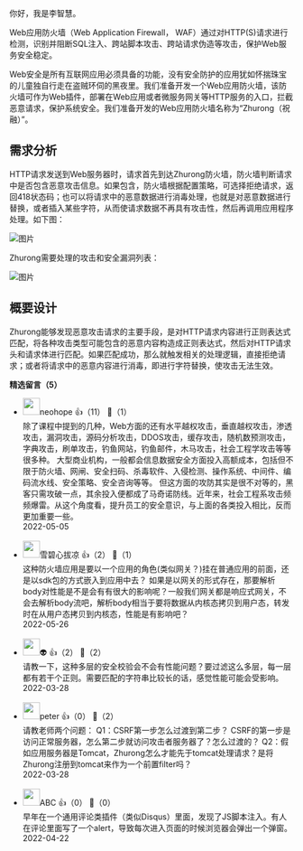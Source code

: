 你好，我是李智慧。

Web应用防火墙（Web Application Firewall， WAF）通过对HTTP(S)请求进行检测，识别并阻断SQL注入、跨站脚本攻击、跨站请求伪造等攻击，保护Web服务安全稳定。

Web安全是所有互联网应用必须具备的功能，没有安全防护的应用犹如怀揣珠宝的儿童独自行走在盗贼环伺的黑夜里。我们准备开发一个Web应用防火墙，该防火墙可作为Web插件，部署在Web应用或者微服务网关等HTTP服务的入口，拦截恶意请求，保护系统安全。我们准备开发的Web应用防火墙名称为“Zhurong（祝融）”。

## 需求分析

HTTP请求发送到Web服务器时，请求首先到达Zhurong防火墙，防火墙判断请求中是否包含恶意攻击信息。如果包含，防火墙根据配置策略，可选择拒绝请求，返回418状态码；也可以将请求中的恶意数据进行消毒处理，也就是对恶意数据进行替换，或者插入某些字符，从而使请求数据不再具有攻击性，然后再调用应用程序处理。如下图：

![图片](https://static001.geekbang.org/resource/image/c6/27/c62b0c3517c9yy2ce9e556a75a44a427.jpg?wh=1920x588)

Zhurong需要处理的攻击和安全漏洞列表：

![图片](https://static001.geekbang.org/resource/image/ec/e2/ec061c371c83170cbdb4254332319ee2.jpg?wh=1920x884)

## 概要设计

Zhurong能够发现恶意攻击请求的主要手段，是对HTTP请求内容进行正则表达式匹配，将各种攻击类型可能包含的恶意内容构造成正则表达式，然后对HTTP请求头和请求体进行匹配。如果匹配成功，那么就触发相关的处理逻辑，直接拒绝请求；或者将请求中的恶意内容进行消毒，即进行字符替换，使攻击无法生效。
<div><strong>精选留言（5）</strong></div><ul>
<li><img src="https://static001.geekbang.org/account/avatar/00/0f/ec/13/49e98289.jpg" width="30px"><span>neohope</span> 👍（11） 💬（1）<div>
除了课程中提到的几种，Web方面的还有水平越权攻击，垂直越权攻击，渗透攻击，漏洞攻击，源码分析攻击，DDOS攻击，缓存攻击，随机数预测攻击，字典攻击，刷单攻击，钓鱼网站，钓鱼邮件，木马攻击，社会工程学攻击等等很多种。
大型商业机构，一般都会信息数据安全方面投入高额成本，包括但不限于防火墙、网闸、安全扫码、杀毒软件、入侵检测、操作系统、中间件、编码流水线、安全策略、安全咨询等等。
但这方面的攻防其实是很不对等的，黑客只需攻破一点，其余投入便都成了马奇诺防线。近年来，社会工程系攻击频频爆雷。从这个角度看，提升员工的安全意识，与上面的各类投入相比，反而更加重要一些。</div>2022-05-05</li><br/><li><img src="https://static001.geekbang.org/account/avatar/00/11/b9/32/84346d4a.jpg" width="30px"><span>雪碧心拔凉</span> 👍（2） 💬（1）<div>这种防火墙应用是要以一个应用的角色(类似网关？)挂在普通应用的前面，还是以sdk包的方式嵌入到应用中去？
如果是以网关的形式存在，那要解析body对性能是不是会有有很大的影响呢？一般我们网关都是响应式网关，不会去解析body流吧，解析body相当于要将数据从内核态拷贝到用户态，转发时在从用户态拷贝到内核态，性能是有影响吧？</div>2022-05-26</li><br/><li><img src="https://static001.geekbang.org/account/avatar/00/13/71/05/db554eba.jpg" width="30px"><span>👽</span> 👍（2） 💬（2）<div>请教一下，这种多层的安全校验会不会有性能问题？要过滤这么多层，每一层都有若干个正则。需要匹配的字符串比较长的话，感觉性能可能会受影响。
</div>2022-03-28</li><br/><li><img src="https://static001.geekbang.org/account/avatar/00/10/25/87/f3a69d1b.jpg" width="30px"><span>peter</span> 👍（0） 💬（2）<div>请教老师两个问题：
Q1：CSRF第一步怎么过渡到第二步？
CSRF的第一步是访问正常服务器，怎么第二步就访问攻击者服务器了？怎么过渡的？
Q2：假如应用服务器是Tomcat，Zhurong怎么才能先于tomcat处理请求？是将Zhurong注册到tomcat来作为一个前置filter吗？</div>2022-03-28</li><br/><li><img src="https://static001.geekbang.org/account/avatar/00/10/18/ee/a1ed60d1.jpg" width="30px"><span>ABC</span> 👍（0） 💬（0）<div>早年在一个通用评论类插件（类似Disqus）里面，发现了JS脚本注入。有人在评论里面写了一个alert，导致每次进入页面的时候浏览器会弹出一个弹窗。</div>2022-04-22</li><br/>
</ul>